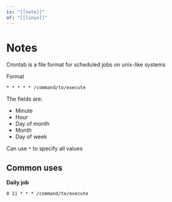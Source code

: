 ```yaml
---
is: "[[note]]"
of: "[[linux]]"
---
```

# Notes
Crontab is a file format for scheduled jobs on unix-like systems

Format
```
* * * * * /command/to/execute
```

The fields are:
- Minute
- Hour
- Day of month
- Month
- Day of week

Can use `*` to specify all values

## Common uses

**Daily job**
```
0 11 * * * /command/to/execute
```
